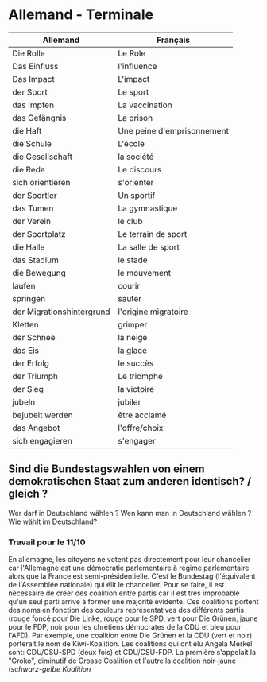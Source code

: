 

# Allemand - Terminale

| Allemand | Français |
| --- | --- |
| Die Rolle | Le Role |
|Das Einfluss | l'influence |
| Das Impact | L'impact |
| der Sport | Le sport |
| das Impfen | La vaccination | 
| das Gefängnis | La prison |
| die Haft | Une peine d'emprisonnement | 
| die Schule | L'école |
|  die Gesellschaft | la société |
| die Rede | Le discours |
| sich orientieren | s'orienter |
| der Sportler | Un sportif |
| das Tumen | La gymnastique |
| der Verein | le club |
| der Sportplatz | Le terrain de sport |
| die Halle | La salle de sport |
| das Stadium | le stade |
| die Bewegung | le mouvement |
| laufen | courir |
| springen | sauter |
| der Migrationshintergrund | l'origine migratoire |
| Kletten | grimper |
| der Schnee | la neige |
| das Eis | la glace |
| der Erfolg | le succès |
| der Triumph | Le triomphe |
| der Sieg | la victoire |
| jubeln | jubiler |
| bejubelt werden | être acclamé |
| das Angebot | l'offre/choix |
| sich engagieren | s'engager |

## Sind die Bundestagswahlen von einem demokratischen Staat zum anderen identisch? / gleich ?

Wer darf in Deutschland wählen ? Wen kann man in Deutschland wählen ? Wie wählt im Deutschland?

### Travail pour le 11/10

En allemagne, les citoyens ne votent pas directement pour leur chancelier car l'Allemagne est une démocratie parlementaire à régime parlementaire alors que la France est semi-présidentielle. C'est le Bundestag (l'équivalent de l'Assemblée nationale) qui élit le chancelier. Pour se faire, il est nécessaire de créer des coalition entre partis car il est très improbable qu'un seul parti arrive à former une majorité évidente. Ces coalitions portent des noms en fonction des couleurs représentatives des différents partis (rouge foncé pour Die Linke, rouge pour le SPD, vert pour Die Grünen, jaune pour le FDP, noir pour les chrétiens démocrates de la CDU et bleu pour l'AFD). Par exemple, une coalition entre Die Grünen et la CDU (vert et noir) porterait le nom de Kiwi-Koalition. Les coalitions qui ont élu Angela Merkel sont: CDU/CSU-SPD (deux fois) et CDU/CSU-FDP. La première s'appelait la "Groko", diminutif de Grosse Coalition et l'autre la coalition noir-jaune (_schwarz-gelbe Koalition_
<!--stackedit_data:
eyJoaXN0b3J5IjpbNDcxMTQwNTcxLDk5OTk5NDU3MywtNTA0MD
Q2NDYsLTQ2NDE5Njk0LDc1NzYyMDExMyw4Mzk5NjY5ODEsMzMz
ODc4NDY4LDUyOTg0NDczNCwtMTc1MzUxODEyOCwtMTkwMDc0MT
YyNF19
-->